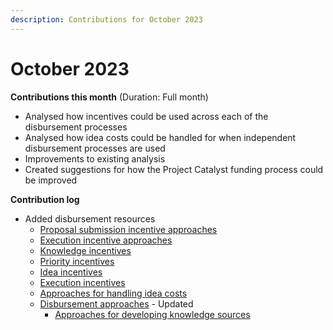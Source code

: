 ```yaml
---
description: Contributions for October 2023
---
```


# October 2023

**Contributions this month** (Duration: Full month)

* Analysed how incentives could be used across each of the disbursement processes
* Analysed how idea costs could be handled for when independent disbursement processes are used&#x20;
* Improvements to existing analysis
* Created suggestions for how the Project Catalyst funding process could be improved



**Contribution log**

* Added disbursement resources
  * [Proposal submission incentive approaches](https://disbursement.treasuries.co/incentives/proposal-submission-incentive-approaches)
  * [Execution incentive approaches](https://disbursement.treasuries.co/incentives/execution-incentive-approaches)
  * [Knowledge incentives](https://disbursement.treasuries.co/knowledge/knowledge-incentives)
  * [Priority incentives](https://disbursement.treasuries.co/priorities/priority-incentives)
  * [Idea incentives](https://disbursement.treasuries.co/ideas/idea-incentives)
  * [Execution incentives](https://disbursement.treasuries.co/execution/execution-incentives)
  * [Approaches for handling idea costs](https://disbursement.treasuries.co/ideas/approaches-for-handling-idea-costs)
  * [Disbursement approaches](https://disbursement.treasuries.co/disbursement-process/disbursement-approaches) - Updated
    * [Approaches for developing knowledge sources](https://disbursement.treasuries.co/disbursement-process/disbursement-approaches/approaches-for-developing-knowledge-sources)
